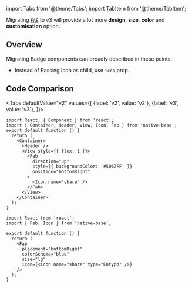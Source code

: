 import Tabs from '@theme/Tabs';
import TabItem from '@theme/TabItem';

Migrating [`FAB`](FAB.md) to v3 will provide a lot more **design**, **size**, **color** and **customisation** option.

## Overview

Migrating Badge components can broadly described in these points:

- Instead of Passing Icon as child, use `icon` prop.

## Code Comparison

<Tabs
defaultValue="v2"
values={[
{label: 'v2', value: 'v2'},
{label: 'v3', value: 'v3'},
]}>
<TabItem value="v2">

```tsx
import React, { Component } from 'react';
import { Container, Header, View, Icon, Fab } from 'native-base';
export default function () {
  return (
    <Container>
      <Header />
      <View style={{ flex: 1 }}>
        <Fab
          direction="up"
          style={{ backgroundColor: '#5067FF' }}
          position="bottomRight"
        >
          <Icon name="share" />
        </Fab>
      </View>
    </Container>
  );
}
```

</TabItem>
<TabItem value="v3">

```tsx
import React from 'react';
import { Fab, Icon } from 'native-base';

export default function () {
  return (
    <Fab
      placement="bottomRight"
      colorScheme="blue"
      size="lg"
      icon={<Icon name="share" type="Entypo" />}
    />
  );
}
```

</TabItem>
</Tabs>
